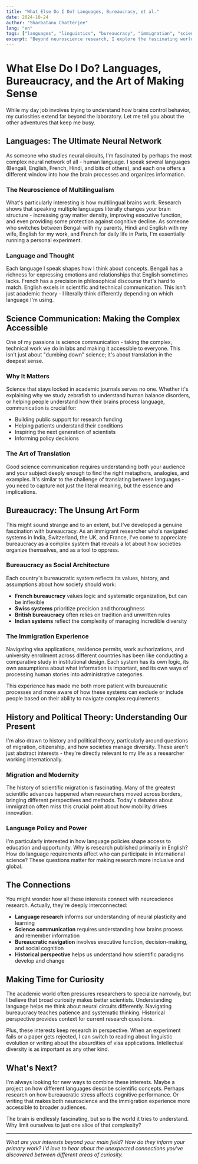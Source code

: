 ```yaml
---
title: "What Else Do I Do? Languages, Bureaucracy, et al."
date: 2024-10-24
author: "Sharbatanu Chatterjee"
lang: "en"
tags: ["languages", "linguistics", "bureaucracy", "immigration", "science communication"]
excerpt: "Beyond neuroscience research, I explore the fascinating worlds of language, navigate bureaucratic mazes, and try to make science accessible to everyone."
---
```


# What Else Do I Do? Languages, Bureaucracy, and the Art of Making Sense

While my day job involves trying to understand how brains control behavior, my curiosities extend far beyond the laboratory. Let me tell you about the other adventures that keep me busy.

## Languages: The Ultimate Neural Network

As someone who studies neural circuits, I'm fascinated by perhaps the most complex neural network of all - human language. I speak several languages (Bengali, English, French, Hindi, and bits of others), and each one offers a different window into how the brain processes and organizes information.

### The Neuroscience of Multilingualism

What's particularly interesting is how multilingual brains work. Research shows that speaking multiple languages literally changes your brain structure - increasing gray matter density, improving executive function, and even providing some protection against cognitive decline. As someone who switches between Bengali with my parents, Hindi and English with my wife, English for my work, and French for daily life in Paris, I'm essentially running a personal experiment.

### Language and Thought

Each language I speak shapes how I think about concepts. Bengali has a richness for expressing emotions and relationships that English sometimes lacks. French has a precision in philosophical discourse that's hard to match. English excels in scientific and technical communication. This isn't just academic theory - I literally think differently depending on which language I'm using.

## Science Communication: Making the Complex Accessible

One of my passions is science communication - taking the complex, technical work we do in labs and making it accessible to everyone. This isn't just about "dumbing down" science; it's about translation in the deepest sense.

### Why It Matters

Science that stays locked in academic journals serves no one. Whether it's explaining why we study zebrafish to understand human balance disorders, or helping people understand how their brains process language, communication is crucial for:

- Building public support for research funding
- Helping patients understand their conditions
- Inspiring the next generation of scientists
- Informing policy decisions

### The Art of Translation

Good science communication requires understanding both your audience and your subject deeply enough to find the right metaphors, analogies, and examples. It's similar to the challenge of translating between languages - you need to capture not just the literal meaning, but the essence and implications.

## Bureaucracy: The Unsung Art Form

This might sound strange and to an extent, but I've developed a genuine fascination with bureaucracy. As an immigrant researcher who's navigated systems in India, Switzerland, the UK, and France, I've come to appreciate bureaucracy as a complex system that reveals a lot about how societies organize themselves, and as a tool to oppress.

### Bureaucracy as Social Architecture

Each country's bureaucratic system reflects its values, history, and assumptions about how society should work:

- **French bureaucracy** values logic and systematic organization, but can be inflexible
- **Swiss systems** prioritize precision and thoroughness
- **British bureaucracy** often relies on tradition and unwritten rules
- **Indian systems** reflect the complexity of managing incredible diversity

### The Immigration Experience

Navigating visa applications, residence permits, work authorizations, and university enrollment across different countries has been like conducting a comparative study in institutional design. Each system has its own logic, its own assumptions about what information is important, and its own ways of processing human stories into administrative categories.

This experience has made me both more patient with bureaucratic processes and more aware of how these systems can exclude or include people based on their ability to navigate complex requirements.

## History and Political Theory: Understanding Our Present

I'm also drawn to history and political theory, particularly around questions of migration, citizenship, and how societies manage diversity. These aren't just abstract interests - they're directly relevant to my life as a researcher working internationally.

### Migration and Modernity

The history of scientific migration is fascinating. Many of the greatest scientific advances happened when researchers moved across borders, bringing different perspectives and methods. Today's debates about immigration often miss this crucial point about how mobility drives innovation.

### Language Policy and Power

I'm particularly interested in how language policies shape access to education and opportunity. Why is research published primarily in English? How do language requirements affect who can participate in international science? These questions matter for making research more inclusive and global.

## The Connections

You might wonder how all these interests connect with neuroscience research. Actually, they're deeply interconnected:

- **Language research** informs our understanding of neural plasticity and learning
- **Science communication** requires understanding how brains process and remember information
- **Bureaucratic navigation** involves executive function, decision-making, and social cognition
- **Historical perspective** helps us understand how scientific paradigms develop and change

## Making Time for Curiosity

The academic world often pressures researchers to specialize narrowly, but I believe that broad curiosity makes better scientists. Understanding language helps me think about neural circuits differently. Navigating bureaucracy teaches patience and systematic thinking. Historical perspective provides context for current research questions.

Plus, these interests keep research in perspective. When an experiment fails or a paper gets rejected, I can switch to reading about linguistic evolution or writing about the absurdities of visa applications. Intellectual diversity is as important as any other kind.

## What's Next?

I'm always looking for new ways to combine these interests. Maybe a project on how different languages describe scientific concepts. Perhaps research on how bureaucratic stress affects cognitive performance. Or writing that makes both neuroscience and the immigration experience more accessible to broader audiences.

The brain is endlessly fascinating, but so is the world it tries to understand. Why limit ourselves to just one slice of that complexity?

---

*What are your interests beyond your main field? How do they inform your primary work? I'd love to hear about the unexpected connections you've discovered between different areas of curiosity.*